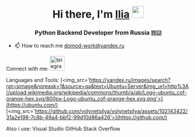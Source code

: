 <h1 align="center">Hi there, I'm <a href="https://github.com/volynetsilya" target="_blank">Ilia</a> 
<img src="https://github.com/blackcater/blackcater/raw/main/images/Hi.gif" height="32"/></h1>
<h3 align="center">Python Backend Developer from Russia 🇷🇺</h3>

- 📫 How to reach me domod-work@yandex.ru

Connect with me:
[<img src='https://cdn.jsdelivr.net/npm/simple-icons@3.0.1/icons/telegram.svg' alt='telegram' height='40'>](@volilya)  

Languages and Tools:
[<img_src='https://yandex.ru/images/search?rpt=simage&noreask=1&source=qa&text=Ubuntu+Server&img_url=http%3A//upload.wikimedia.org/wikipedia/commons/thumb/a/ab/Logo-ubuntu_cof-orange-hex.svg/800px-Logo-ubuntu_cof-orange-hex.svg.png'>](https://ubuntu.com/) [<img_src='https://github.com/volynetsilya/volynetsilya/assets/102143422/31a2e198-7c8b-49a4-bbf2-99d10d86a426'>](https://github.com/)

Also i use:
Visual Studio GitHub Stack Overflow 

